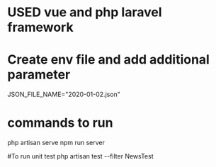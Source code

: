 # USED vue and php laravel framework
# Create env file and add additional parameter
JSON_FILE_NAME="2020-01-02.json"
# commands to run
php artisan serve
npm run server

#To run unit test
php artisan test --filter NewsTest
